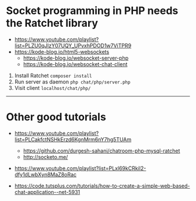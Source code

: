 # Socket programming in PHP needs the Ratchet library

- https://www.youtube.com/playlist?list=PLZU0qJlzY07UQY_UPvxhPDOD1w7ViTPR9
- https://kode-blog.io/html5-websockets
	- https://kode-blog.io/websocket-server-php
	- https://kode-blog.io/websocket-chat-client

1. Install Ratchet `composer install`
2. Run server as daemon `php chat/php/server.php`
3. Visit client `localhost/chat/php/`

---

# Other good tutorials

- https://www.youtube.com/playlist?list=PLCakfctNSHkErzd6KgnMrm6nY7hg5TUAm
	- https://github.com/durgesh-sahani/chatroom-php-mysql-ratchet
	- http://socketo.me/
- https://www.youtube.com/playlist?list=PLxl69kCRkiI2-dfy1dLwbXyn8MaZ8oRac

- https://code.tutsplus.com/tutorials/how-to-create-a-simple-web-based-chat-application--net-5931
